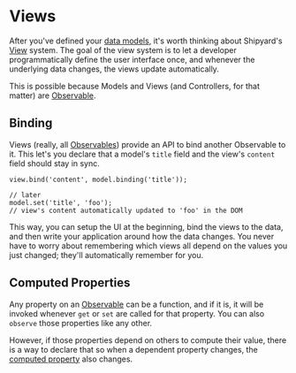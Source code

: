 Views
=====

After you've defined your [data models][Models], it's worth thinking
about Shipyard's [View][] system. The goal of the view system is to let
a developer programmatically define the user interface once, and
whenever the underlying data changes, the views update automatically.

This is possible because Models and Views (and Controllers, for that
matter) are [Observable][].

Binding
-------

Views (really, all [Observables][bind]) provide an API to bind
another Observable to it. This let's you declare that a model's
`title` field and the view's `content` field should stay in sync.

	view.bind('content', model.binding('title'));

	// later
	model.set('title', 'foo');
	// view's content automatically updated to 'foo' in the DOM

This way, you can setup the UI at the beginning, bind the views to the
data, and then write your application around how the data changes. You
never have to worry about remembering which views all depend on the
values you just changed; they'll automatically remember for you.


Computed Properties
-------------------

Any property on an [Observable][] can be a function, and if it is, it
will be invoked whenever `get` or `set` are called for that property.
You can also `observe` those properties like any other.

However, if those properties depend on others to compute their value,
there is a way to declare that so when a dependent property changes, the
[computed property][property] also changes.


[Models]: ./models.md#Models
[View]: ../api/views.md#View
[Observable]: ../api/observable.md#Observable
[bind]: ../api/observable.md#Observable:bind
[property]: ../api/observable.md#Observable:computed
